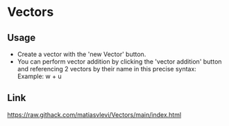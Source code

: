 # Vectors

Usage
---------

* Create a vector with the 'new Vector' button.
* You can perform vector addition by clicking the 'vector addition' button and referencing 2 vectors by their name in this precise syntax:
<br />Example: w + u

Link
--------
https://raw.githack.com/matiasvlevi/Vectors/main/index.html
